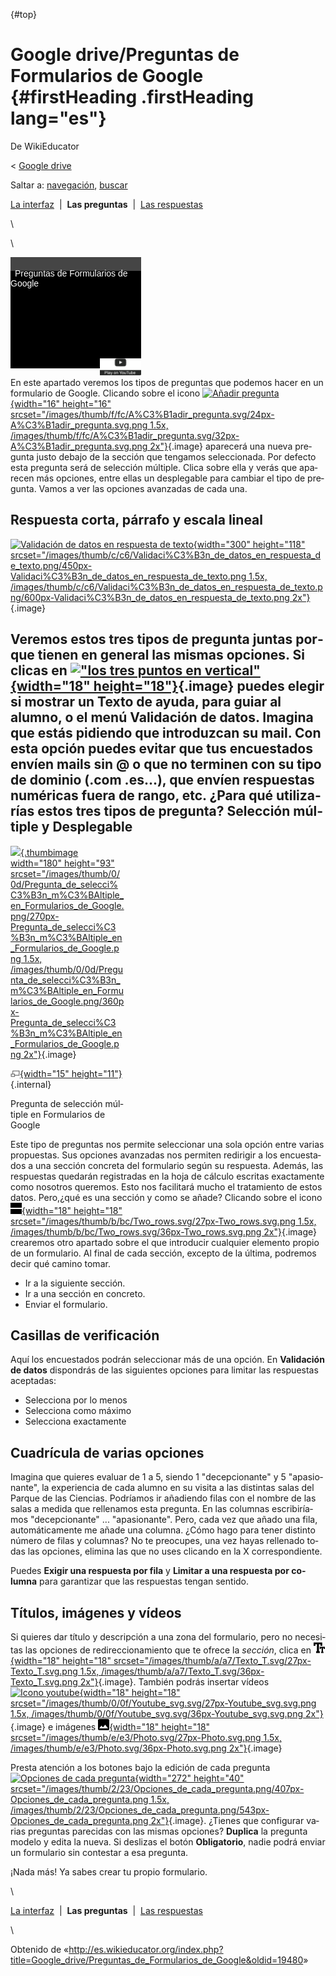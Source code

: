 <div id="content" class="mw-body" role="main">

[](){#top}
<div id="mw-js-message" style="display:none;">

</div>

<span dir="auto">Google drive/Preguntas de Formularios de Google</span> {#firstHeading .firstHeading lang="es"}
=======================================================================

<div id="bodyContent">

<div id="siteSub">

De WikiEducator

</div>

<div id="contentSub">

<span class="subpages">&lt; [Google
drive](/Google_drive "Google drive")</span>

</div>

<div id="jump-to-nav" class="mw-jump">

Saltar a: [navegación](#mw-navigation), [buscar](#p-search)

</div>

<div id="mw-content-text" class="mw-content-ltr" lang="es" dir="ltr">

<div id="SimpleNav" class="navigation">

<div id="ProjectNavPages">

[La
interfaz](/Google_drive/Interfaz_de_Formularios_de_Google "Google drive/Interfaz de Formularios de Google")
 |  **Las preguntas**  |  [Las
respuestas](/Google_drive/Respuestas_de_Formularios_de_Google "Google drive/Respuestas de Formularios de Google")

</div>

</div>

\

\

<div class="plainlinks floatright">

[](https://www.youtube.com/watch?v=-FjkY44390A%26rel%3D0&t=0)
<div class="weYouTube" data-ytid="-FjkY44390A&amp;rel=0"
data-thumbnail="Google Forms.png" data-list="" data-index=""
data-target="non_blank"
style="width:209px; height:178px; background: black; position: relative;">

![](images/clear1x1.gif){width="209" height="178"}
<div class="weYouTubeTitleContainer"
style="color: white; background: rgba(69,69,69,75); position: absolute; top: 0px; width: 100%; height: 18px; font: 14px sans-serif; padding-top: 4px;">

<span class="weYouTubeTitle" style="padding-left: 0.5em;">Preguntas de
Formularios de Google</span>

</div>

<div class="weYouTubePlay"
style="position:absolute; top: 148px; left: 143px;">

![](images/start_play_YouTube.png)

</div>

</div>

</div>

En este apartado veremos los tipos de preguntas que podemos hacer en un
formulario de Google. Clicando sobre el icono [![Añadir
pregunta](images/16px-A%C3%B1adir_pregunta.svg.png){width="16"
height="16"
srcset="/images/thumb/f/fc/A%C3%B1adir_pregunta.svg/24px-A%C3%B1adir_pregunta.svg.png 1.5x, /images/thumb/f/fc/A%C3%B1adir_pregunta.svg/32px-A%C3%B1adir_pregunta.svg.png 2x"}](/Archivo:A%C3%B1adir_pregunta.svg "Añadir pregunta"){.image}
aparecerá una nueva pregunta justo debajo de la sección que tengamos
seleccionada. Por defecto esta pregunta será de selección múltiple.
Clica sobre ella y verás que aparecen más opciones, entre ellas un
desplegable para cambiar el tipo de pregunta. Vamos a ver las opciones
avanzadas de cada una.

<span id="Respuesta_corta.2C_p.C3.A1rrafo_y_escala_lineal" class="mw-headline">Respuesta corta, párrafo y escala lineal</span>
------------------------------------------------------------------------------------------------------------------------------

<div class="floatright">

[![Validación de datos en respuesta de
texto](images/300px-Validaci%C3%B3n_de_datos_en_respuesta_de_texto.png){width="300"
height="118"
srcset="/images/thumb/c/c6/Validaci%C3%B3n_de_datos_en_respuesta_de_texto.png/450px-Validaci%C3%B3n_de_datos_en_respuesta_de_texto.png 1.5x, /images/thumb/c/c6/Validaci%C3%B3n_de_datos_en_respuesta_de_texto.png/600px-Validaci%C3%B3n_de_datos_en_respuesta_de_texto.png 2x"}](/Archivo:Validaci%C3%B3n_de_datos_en_respuesta_de_texto.png "Validación de datos en respuesta de texto"){.image}

</div>

Veremos estos tres tipos de pregunta juntas porque tienen en general las
mismas opciones. Si clicas en [!["los tres puntos en
vertical"](images/Men%C3%BAIOS.png){width="18"
height="18"}](/Archivo:Men%C3%BAIOS.png){.image} puedes elegir si
mostrar un **Texto de ayuda**, para guiar al alumno, o el menú
**Validación de datos**. Imagina que estás pidiendo que introduzcan su
mail. Con esta opción puedes evitar que tus encuestados envíen mails sin
@ o que no terminen con su tipo de dominio (.com .es...), que envíen
respuestas numéricas fuera de rango, etc. ¿Para qué utilizarías estos
tres tipos de pregunta?
<span id="Selecci.C3.B3n_m.C3.BAltiple_y_Desplegable" class="mw-headline">Selección múltiple y Desplegable</span>
-----------------------------------------------------------------------------------------------------------------

<div class="thumb tright">

<div class="thumbinner" style="width:182px;">

[![](images/180px-Pregunta_de_selecci%C3%B3n_m%C3%BAltiple_en_Formularios_de_Google.png){.thumbimage
width="180" height="93"
srcset="/images/thumb/0/0d/Pregunta_de_selecci%C3%B3n_m%C3%BAltiple_en_Formularios_de_Google.png/270px-Pregunta_de_selecci%C3%B3n_m%C3%BAltiple_en_Formularios_de_Google.png 1.5x, /images/thumb/0/0d/Pregunta_de_selecci%C3%B3n_m%C3%BAltiple_en_Formularios_de_Google.png/360px-Pregunta_de_selecci%C3%B3n_m%C3%BAltiple_en_Formularios_de_Google.png 2x"}](/Archivo:Pregunta_de_selecci%C3%B3n_m%C3%BAltiple_en_Formularios_de_Google.png){.image}
<div class="thumbcaption">

<div class="magnify">

[![](images/magnify-clip.png){width="15"
height="11"}](/Archivo:Pregunta_de_selecci%C3%B3n_m%C3%BAltiple_en_Formularios_de_Google.png "Aumentar"){.internal}

</div>

Pregunta de selección múltiple en Formularios de Google

</div>

</div>

</div>

Este tipo de preguntas nos permite seleccionar una sola opción entre
varias propuestas. Sus opciones avanzadas nos permiten redirigir a los
encuestados a una sección concreta del formulario según su respuesta.
Además, las respuestas quedarán registradas en la hoja de cálculo
escritas exactamente como nosotros queremos. Esto nos facilitará mucho
el tratamiento de estos datos.
Pero,¿qué es una sección y como se añade? Clicando sobre el icono
[!["Añadir una sección"](images/18px-Two_rows.svg.png){width="18"
height="18"
srcset="/images/thumb/b/bc/Two_rows.svg/27px-Two_rows.svg.png 1.5x, /images/thumb/b/bc/Two_rows.svg/36px-Two_rows.svg.png 2x"}](/Archivo:Two_rows.svg "Añadir una sección"){.image}
crearemos otro apartado sobre el que introducir cualquier elemento
propio de un formulario. Al final de cada sección, excepto de la última,
podremos decir qué camino tomar.

-   Ir a la siguiente sección.
-   Ir a una sección en concreto.
-   Enviar el formulario.

<span id="Casillas_de_verificaci.C3.B3n" class="mw-headline">Casillas de verificación</span>
--------------------------------------------------------------------------------------------

Aquí los encuestados podrán seleccionar más de una opción. En
**Validación de datos** dispondrás de las siguientes opciones para
limitar las respuestas aceptadas:

-   Selecciona por lo menos
-   Selecciona como máximo
-   Selecciona exactamente

<span id="Cuadr.C3.ADcula_de_varias_opciones" class="mw-headline">Cuadrícula de varias opciones</span>
------------------------------------------------------------------------------------------------------

Imagina que quieres evaluar de 1 a 5, siendo 1 "decepcionante" y 5
"apasionante", la experiencia de cada alumno en su visita a las
distintas salas del Parque de las Ciencias. Podríamos ir añadiendo filas
con el nombre de las salas a medida que rellenamos esta pregunta. En las
columnas escribiríamos "decepcionante" ... "apasionante". Pero, cada vez
que añado una fila, automáticamente me añade una columna. ¿Cómo hago
para tener distinto número de filas y columnas? No te preocupes, una vez
hayas rellenado todas las opciones, elimina las que no uses clicando en
la X correspondiente.

Puedes **Exigir una respuesta por fila** y **Limitar a una respuesta por
columna** para garantizar que las respuestas tengan sentido.

<span id="T.C3.ADtulos.2C_im.C3.A1genes_y_v.C3.ADdeos" class="mw-headline">Títulos, imágenes y vídeos</span>
------------------------------------------------------------------------------------------------------------

Si quieres dar título y descripción a una zona del formulario, pero no
necesitas las opciones de redireccionamiento que te ofrece la *sección*,
clica en [![Icono texto](images/18px-Texto_T.svg.png){width="18"
height="18"
srcset="/images/thumb/a/a7/Texto_T.svg/27px-Texto_T.svg.png 1.5x, /images/thumb/a/a7/Texto_T.svg/36px-Texto_T.svg.png 2x"}](/Archivo:Texto_T.svg "Icono texto"){.image}.
También podrás insertar vídeos [![Icono
youtube](images/18px-Youtube_svg.svg.png){width="18" height="18"
srcset="/images/thumb/0/0f/Youtube_svg.svg/27px-Youtube_svg.svg.png 1.5x, /images/thumb/0/0f/Youtube_svg.svg/36px-Youtube_svg.svg.png 2x"}](/Archivo:Youtube_svg.svg "Icono youtube"){.image}
e imágenes [![Icono de imagen](images/18px-Photo.svg.png){width="18"
height="18"
srcset="/images/thumb/e/e3/Photo.svg/27px-Photo.svg.png 1.5x, /images/thumb/e/e3/Photo.svg/36px-Photo.svg.png 2x"}](/Archivo:Photo.svg "Icono de imagen"){.image}

Presta atención a los botones bajo la edición de cada pregunta
[![Opciones de cada
pregunta](images/272px-Opciones_de_cada_pregunta.png){width="272"
height="40"
srcset="/images/thumb/2/23/Opciones_de_cada_pregunta.png/407px-Opciones_de_cada_pregunta.png 1.5x, /images/thumb/2/23/Opciones_de_cada_pregunta.png/543px-Opciones_de_cada_pregunta.png 2x"}](/Archivo:Opciones_de_cada_pregunta.png "Opciones de cada pregunta"){.image}.
¿Tienes que configurar varias preguntas parecidas con las mismas
opciones? **Duplica** la pregunta modelo y edita la nueva. Si deslizas
el botón **Obligatorio**, nadie podrá enviar un formulario sin contestar
a esa pregunta.

¡Nada más! Ya sabes crear tu propio formulario.

\

<div id="SimpleNav" class="navigation">

<div id="ProjectNavPages">

[La
interfaz](/Google_drive/Interfaz_de_Formularios_de_Google "Google drive/Interfaz de Formularios de Google")
 |  **Las preguntas**  |  [Las
respuestas](/Google_drive/Respuestas_de_Formularios_de_Google "Google drive/Respuestas de Formularios de Google")

</div>

</div>

\

</div>

<div class="printfooter">

Obtenido de
«<http://es.wikieducator.org/index.php?title=Google_drive/Preguntas_de_Formularios_de_Google&oldid=19480>»

</div>

<div id="catlinks" class="catlinks catlinks-allhidden">

</div>

<div class="visualClear">

</div>

</div>

</div>
